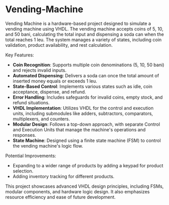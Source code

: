 # Vending-Machine
Vending Machine is a hardware-based project designed to simulate a vending machine using VHDL. The vending machine accepts coins of 5, 10, and 50 bani, calculating the total input and dispensing a soda can when the total reaches 1 leu. The system manages a variety of states, including coin validation, product availability, and rest calculation.

Key Features:
- **Coin Recognition**: Supports multiple coin denominations (5, 10, 50 bani) and rejects invalid inputs.
- **Automated Dispensing**: Delivers a soda can once the total amount of inserted money equals or exceeds 1 leu.
- **State-Based Control**: Implements various states such as idle, coin acceptance, dispense, and refund.
- **Error Handling**: Includes safeguards for invalid coins, empty stock, and refund situations.
- **VHDL Implementation**: Utilizes VHDL for the control and execution units, including submodules like adders, subtractors, comparators, multiplexers, and counters.
- **Modular Design**: Follows a top-down approach, with separate Control and Execution Units that manage the machine's operations and responses.
- **State Machine**: Designed using a finite state machine (FSM) to control the vending machine's logic flow.

Potential Improvements:
- Expanding to a wider range of products by adding a keypad for product selection.
- Adding inventory tracking for different products.
  
This project showcases advanced VHDL design principles, including FSMs, modular components, and hardware logic design. It also emphasizes resource efficiency and ease of future development.
